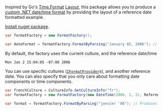 Inspired by Go's [Time.Format](https://pkg.go.dev/time#Time.Format) [Layout](https://pkg.go.dev/time#Layout), this package allows you to produce a [custom .NET date/time format](https://docs.microsoft.com/en-us/dotnet/standard/base-types/custom-date-and-time-format-strings) by providing the layout of a reference date formatted example.

[Install nuget package](https://www.nuget.org/packages/MagicalTimeFormat/).

```c#
var formatFactory = new FormatFactory();

var dateFormat = formatFactory.FormatByParsing("January 02, 2006"); // Produces "MMMM dd, yyyy"
```

By default, the factory uses the current culture, and the reference date/time

```
Mon Jan 2 15:04:05 -07:00 2006
```

You can use specific cultures ([`IFormatProvider`](https://docs.microsoft.com/en-us/dotnet/api/system.iformatprovider?view=net-5.0)s), and another reference date. You can also specify that you only care about formatting date components or time components.

```c#
var frenchCulture = CultureInfo.GetCultureInfo("fr");
var formatFactory = new FormatFactory(new DateTime(2006, 1, 2), ReferenceKind.DateOnly, frenchCulture);

var format = formatFactory.FormatByParsing("janvier '06"); // Produces "MMMM 'yy"
```
